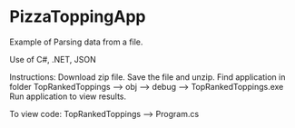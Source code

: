 # PizzaToppingApp

Example of Parsing data from a file. 

Use of C#, .NET, JSON


Instructions: Download zip file. Save the file and unzip. Find application in folder TopRankedToppings --> obj --> debug --> TopRankedToppings.exe
Run application to view results.

To view code: TopRankedToppings --> Program.cs
